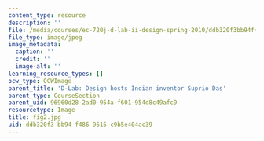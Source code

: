 ```yaml
---
content_type: resource
description: ''
file: /media/courses/ec-720j-d-lab-ii-design-spring-2010/ddb320f3bb94f4869615c9b5e404ac39_fig2.jpg
file_type: image/jpeg
image_metadata:
  caption: ''
  credit: ''
  image-alt: ''
learning_resource_types: []
ocw_type: OCWImage
parent_title: 'D-Lab: Design hosts Indian inventor Suprio Das'
parent_type: CourseSection
parent_uid: 96960d28-2ad0-954a-f601-954d8c49afc9
resourcetype: Image
title: fig2.jpg
uid: ddb320f3-bb94-f486-9615-c9b5e404ac39
---
```

